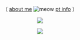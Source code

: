 <div align="center">
  
  （  [about me](https://rentry.co/romalicious) ![meow](https://64.media.tumblr.com/a701fc170996348eb6d4da4fce4f9efb/a7a9f6f192773c8b-f5/s75x75_c1/dbfeeb15f061d122e72cd17a0941cf77ec1b354a.gifv)
  [pt info](https://rentry.co/purrger)  ）

![](https://64.media.tumblr.com/9dc31f6061f17793b6eafb00ab4a340d/9372725e3891fe74-a8/s2048x3072/2dede6089e890dfe844d7f57fe60ae40cfc327c4.pnj)

![](https://i.pinimg.com/736x/a2/80/38/a28038b0a8e04036d101fcbc9ff15fbc.jpg)
</div>
